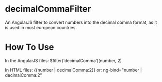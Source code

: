 # decimalCommaFilter
An AngularJS filter to convert numbers into the decimal comma format, as it is used in most european countries.

# How To Use

In the AngularJS files:
  $filter('decimalComma')(number, 2)
  
In HTML files:
  {{number | decimalComma:2}}
or:
  ng-bind="number | decimalComma:2"
  
